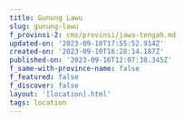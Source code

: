 ```yaml
---
title: Gunung Lawu
slug: gunung-lawu
f_provinsi-2: cms/provinsi/jawa-tengah.md
updated-on: '2023-09-10T17:55:52.914Z'
created-on: '2023-09-10T16:28:14.187Z'
published-on: '2023-09-16T12:07:38.345Z'
f_same-with-province-name: false
f_featured: false
f_discover: false
layout: '[location].html'
tags: location
---
```



